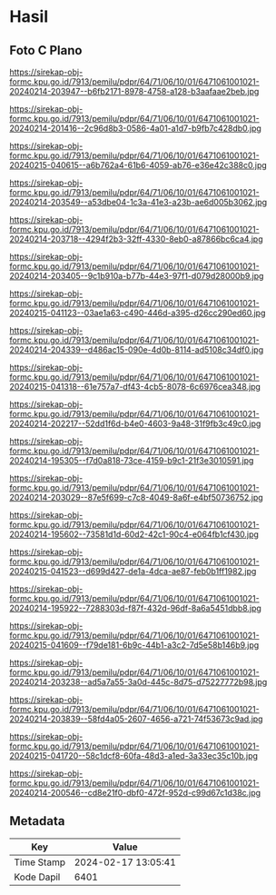 # Hasil

## Foto C Plano

https://sirekap-obj-formc.kpu.go.id/7913/pemilu/pdpr/64/71/06/10/01/6471061001021-20240214-203947--b6fb2171-8978-4758-a128-b3aafaae2beb.jpg

https://sirekap-obj-formc.kpu.go.id/7913/pemilu/pdpr/64/71/06/10/01/6471061001021-20240214-201416--2c96d8b3-0586-4a01-a1d7-b9fb7c428db0.jpg

https://sirekap-obj-formc.kpu.go.id/7913/pemilu/pdpr/64/71/06/10/01/6471061001021-20240215-040615--a6b762a4-61b6-4059-ab76-e36e42c388c0.jpg

https://sirekap-obj-formc.kpu.go.id/7913/pemilu/pdpr/64/71/06/10/01/6471061001021-20240214-203549--a53dbe04-1c3a-41e3-a23b-ae6d005b3062.jpg

https://sirekap-obj-formc.kpu.go.id/7913/pemilu/pdpr/64/71/06/10/01/6471061001021-20240214-203718--4294f2b3-32ff-4330-8eb0-a87866bc6ca4.jpg

https://sirekap-obj-formc.kpu.go.id/7913/pemilu/pdpr/64/71/06/10/01/6471061001021-20240214-203405--9c1b910a-b77b-44e3-97f1-d079d28000b9.jpg

https://sirekap-obj-formc.kpu.go.id/7913/pemilu/pdpr/64/71/06/10/01/6471061001021-20240215-041123--03ae1a63-c490-446d-a395-d26cc290ed60.jpg

https://sirekap-obj-formc.kpu.go.id/7913/pemilu/pdpr/64/71/06/10/01/6471061001021-20240214-204339--d486ac15-090e-4d0b-8114-ad5108c34df0.jpg

https://sirekap-obj-formc.kpu.go.id/7913/pemilu/pdpr/64/71/06/10/01/6471061001021-20240215-041318--61e757a7-df43-4cb5-8078-6c6976cea348.jpg

https://sirekap-obj-formc.kpu.go.id/7913/pemilu/pdpr/64/71/06/10/01/6471061001021-20240214-202217--52dd1f6d-b4e0-4603-9a48-31f9fb3c49c0.jpg

https://sirekap-obj-formc.kpu.go.id/7913/pemilu/pdpr/64/71/06/10/01/6471061001021-20240214-195305--f7d0a818-73ce-4159-b9c1-21f3e3010591.jpg

https://sirekap-obj-formc.kpu.go.id/7913/pemilu/pdpr/64/71/06/10/01/6471061001021-20240214-203029--87e5f699-c7c8-4049-8a6f-e4bf50736752.jpg

https://sirekap-obj-formc.kpu.go.id/7913/pemilu/pdpr/64/71/06/10/01/6471061001021-20240214-195602--73581d1d-60d2-42c1-90c4-e064fb1cf430.jpg

https://sirekap-obj-formc.kpu.go.id/7913/pemilu/pdpr/64/71/06/10/01/6471061001021-20240215-041523--d699d427-de1a-4dca-ae87-feb0b1ff1982.jpg

https://sirekap-obj-formc.kpu.go.id/7913/pemilu/pdpr/64/71/06/10/01/6471061001021-20240214-195922--7288303d-f87f-432d-96df-8a6a5451dbb8.jpg

https://sirekap-obj-formc.kpu.go.id/7913/pemilu/pdpr/64/71/06/10/01/6471061001021-20240215-041609--f79de181-6b9c-44b1-a3c2-7d5e58b146b9.jpg

https://sirekap-obj-formc.kpu.go.id/7913/pemilu/pdpr/64/71/06/10/01/6471061001021-20240214-203238--ad5a7a55-3a0d-445c-8d75-d75227772b98.jpg

https://sirekap-obj-formc.kpu.go.id/7913/pemilu/pdpr/64/71/06/10/01/6471061001021-20240214-203839--58fd4a05-2607-4656-a721-74f53673c9ad.jpg

https://sirekap-obj-formc.kpu.go.id/7913/pemilu/pdpr/64/71/06/10/01/6471061001021-20240215-041720--58c1dcf8-60fa-48d3-a1ed-3a33ec35c10b.jpg

https://sirekap-obj-formc.kpu.go.id/7913/pemilu/pdpr/64/71/06/10/01/6471061001021-20240214-200546--cd8e21f0-dbf0-472f-952d-c99d67c1d38c.jpg


## Metadata

| Key        | Value               |
| ---------- | ------------------- |
| Time Stamp | 2024-02-17 13:05:41 |
| Kode Dapil | 6401                |



